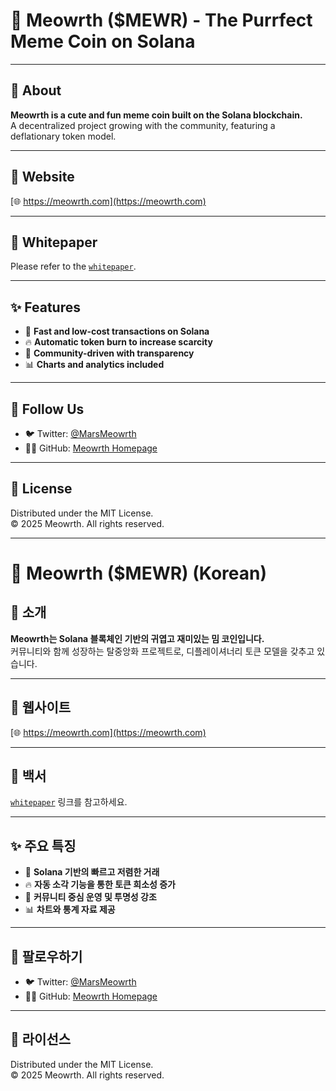 
# 🐾 Meowrth ($MEWR) - The Purrfect Meme Coin on Solana

---

## 🔹 About

**Meowrth is a cute and fun meme coin built on the Solana blockchain.**  
A decentralized project growing with the community, featuring a deflationary token model.

---

## 🔗 Website

[🌐 https://meowrth.com](https://meowrth.com)

---

## 📄 Whitepaper

Please refer to the [`whitepaper`](https://meowrth.com/whitepaper).

---

## ✨ Features

- 🚀 **Fast and low-cost transactions on Solana**  
- 🔥 **Automatic token burn to increase scarcity**  
- 🤝 **Community-driven with transparency**  
- 📊 **Charts and analytics included**

---

## 📣 Follow Us

- 🐦 Twitter: [@MarsMeowrth](https://x.com/MarsMeowrth)  
- 🧑‍💻 GitHub: [Meowrth Homepage](https://github.com/Meowrth/meowrth-homepage)

---

## 🧾 License

Distributed under the MIT License.  
© 2025 Meowrth. All rights reserved.

---

# 🐾 Meowrth ($MEWR) (Korean)

## 🔹 소개

**Meowrth는 Solana 블록체인 기반의 귀엽고 재미있는 밈 코인입니다.**  
커뮤니티와 함께 성장하는 탈중앙화 프로젝트로, 디플레이셔너리 토큰 모델을 갖추고 있습니다.

---

## 🔗 웹사이트

[🌐 https://meowrth.com](https://meowrth.com)

---

## 📄 백서

[`whitepaper`](https://meowrth.com/whitepaper) 링크를 참고하세요.

---

## ✨ 주요 특징

- 🚀 **Solana 기반의 빠르고 저렴한 거래**  
- 🔥 **자동 소각 기능을 통한 토큰 희소성 증가**  
- 🤝 **커뮤니티 중심 운영 및 투명성 강조**  
- 📊 **차트와 통계 자료 제공**

---

## 📣 팔로우하기

- 🐦 Twitter: [@MarsMeowrth](https://x.com/MarsMeowrth)  
- 🧑‍💻 GitHub: [Meowrth Homepage](https://github.com/Meowrth/meowrth-homepage)

---

## 🧾 라이선스

Distributed under the MIT License.  
© 2025 Meowrth. All rights reserved.
